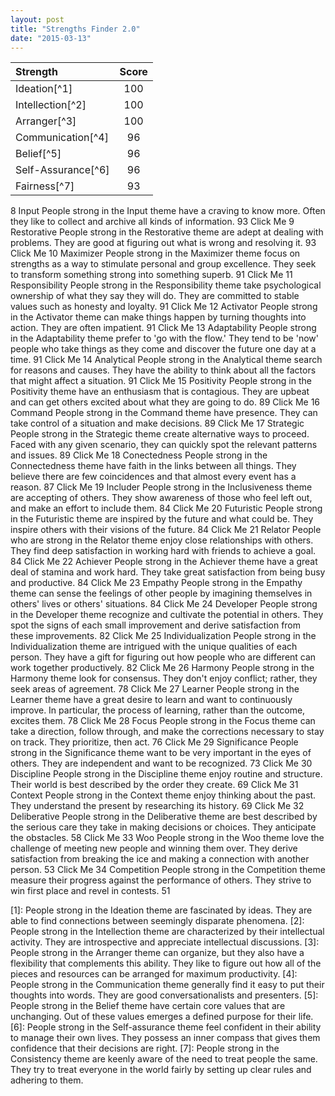 ```yaml
---
layout: post
title: "Strengths Finder 2.0"
date: "2015-03-13"
---
```


Strength | Score
:-- | :--:
Ideation[^1] | 100
Intellection[^2] | 100
Arranger[^3] | 100
Communication[^4] |	96
Belief[^5] | 96
Self-Assurance[^6] | 96
Fairness[^7] | 93
8	Input	People strong in the Input theme have a craving to know more. Often they like to collect and archive all kinds of information.	93	Click Me
9	Restorative	People strong in the Restorative theme are adept at dealing with problems. They are good at figuring out what is wrong and resolving it.	93	Click Me
10	Maximizer	People strong in the Maximizer theme focus on strengths as a way to stimulate personal and group excellence. They seek to transform something strong into something superb.	91	Click Me
11	Responsibility	People strong in the Responsibility theme take psychological ownership of what they say they will do. They are committed to stable values such as honesty and loyalty.	91	Click Me
12	Activator	People strong in the Activator theme can make things happen by turning thoughts into action. They are often impatient.	91	Click Me
13	Adaptability	People strong in the Adaptability theme prefer to 'go with the flow.' They tend to be 'now' people who take things as they come and discover the future one day at a time.	91	Click Me
14	Analytical	People strong in the Analytical theme search for reasons and causes. They have the ability to think about all the factors that might affect a situation.	91	Click Me
15	Positivity	People strong in the Positivity theme have an enthusiasm that is contagious. They are upbeat and can get others excited about what they are going to do.	89	Click Me
16	Command	People strong in the Command theme have presence. They can take control of a situation and make decisions.	89	Click Me
17	Strategic	People strong in the Strategic theme create alternative ways to proceed. Faced with any given scenario, they can quickly spot the relevant patterns and issues.	89	Click Me
18	Conectedness	People strong in the Connectedness theme have faith in the links between all things. They believe there are few coincidences and that almost every event has a reason.	87	Click Me
19	Includer	People strong in the Inclusiveness theme are accepting of others. They show awareness of those who feel left out, and make an effort to include them.	84	Click Me
20	Futuristic	People strong in the Futuristic theme are inspired by the future and what could be. They inspire others with their visions of the future.	84	Click Me
21	Relator	People who are strong in the Relator theme enjoy close relationships with others. They find deep satisfaction in working hard with friends to achieve a goal.	84	Click Me
22	Achiever	People strong in the Achiever theme have a great deal of stamina and work hard. They take great satisfaction from being busy and productive.	84	Click Me
23	Empathy	People strong in the Empathy theme can sense the feelings of other people by imagining themselves in others' lives or others' situations.	84	Click Me
24	Developer	People strong in the Developer theme recognize and cultivate the potential in others. They spot the signs of each small improvement and derive satisfaction from these improvements.	82	Click Me
25	Individualization	People strong in the Individualization theme are intrigued with the unique qualities of each person. They have a gift for figuring out how people who are different can work together productively.	82	Click Me
26	Harmony	People strong in the Harmony theme look for consensus. They don't enjoy conflict; rather, they seek areas of agreement.	78	Click Me
27	Learner	People strong in the Learner theme have a great desire to learn and want to continuously improve. In particular, the process of learning, rather than the outcome, excites them.	78	Click Me
28	Focus	People strong in the Focus theme can take a direction, follow through, and make the corrections necessary to stay on track. They prioritize, then act.	76	Click Me
29	Significance	People strong in the Significance theme want to be very important in the eyes of others. They are independent and want to be recognized.	73	Click Me
30	Discipline	People strong in the Discipline theme enjoy routine and structure. Their world is best described by the order they create.	69	Click Me
31	Context	People strong in the Context theme enjoy thinking about the past. They understand the present by researching its history.	69	Click Me
32	Deliberative	People strong in the Deliberative theme are best described by the serious care they take in making decisions or choices. They anticipate the obstacles.	58	Click Me
33	Woo	People strong in the Woo theme love the challenge of meeting new people and winning them over. They derive satisfaction from breaking the ice and making a connection with another person.	53	Click Me
34	Competition	People strong in the Competition theme measure their progress against the performance of others. They strive to win first place and revel in contests.	51

[1]: People strong in the Ideation theme are fascinated by ideas. They are able to find connections between seemingly disparate phenomena.
[2]: People strong in the Intellection theme are characterized by their intellectual activity. They are introspective and appreciate intellectual discussions.
[3]: People strong in the Arranger theme can organize, but they also have a flexibility that complements this ability. They like to figure out how all of the pieces and resources can be arranged for maximum productivity.
[4]: People strong in the Communication theme generally find it easy to put their thoughts into words. They are good conversationalists and presenters.
[5]: People strong in the Belief theme have certain core values that are unchanging. Out of these values emerges a defined purpose for their life.
[6]: People strong in the Self-assurance theme feel confident in their ability to manage their own lives. They possess an inner compass that gives them confidence that their decisions are right.
[7]: People strong in the Consistency theme are keenly aware of the need to treat people the same. They try to treat everyone in the world fairly by setting up clear rules and adhering to them.
